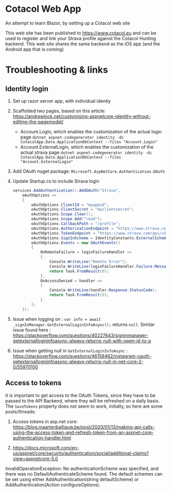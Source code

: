 # Cotacol Web App

An attempt to learn Blazor, by setting up a Cotacol web site

This web site has been published to https://www.cotacol.eu and can be used to register and link your Strava profile against the Cotacol Hunting backend.  This web site shares the same backend as the iOS app (and the Android app that is coming)



# Troubleshooting & links

## Identity login

1. Set up razor server app, with individual identiy
1. Scaffolded two pages, based on this article: https://andrewlock.net/customising-aspnetcore-identity-without-editing-the-pagemodel/ 
    - Account.Login, which enables the customization of the actual login page `dotnet aspnet-codegenerator identity -dc CotacolApp.Data.ApplicationDbContext --files "Account.Login"`
    - Account.ExternalLogin, which enables the customization of the actual strava page `dotnet aspnet-codegenerator identity -dc CotacolApp.Data.ApplicationDbContext --files "Account.ExternalLogin"`

1. Add OAuth nuget package: `Microsoft.AspNetCore.Authentication.OAuth`
1. Update Startup.cs to include Strava login
    ```csharp
    services.AddAuthentication().AddOAuth("Strava",
        oAuthOptions =>
        {
            oAuthOptions.ClientId = "myappid"; 
            oAuthOptions.ClientSecret = "myclientsecret";
            oAuthOptions.Scope.Clear();        
            oAuthOptions.Scope.Add("read");
            oAuthOptions.CallbackPath = "/profile"; 
            oAuthOptions.AuthorizationEndpoint = "https://www.strava.com/oauth/authorize";
            oAuthOptions.TokenEndpoint = "https://www.strava.com/api/v3/oauth/token";
            oAuthOptions.SignInScheme = IdentityConstants.ExternalScheme;
            oAuthOptions.Events = new OAuthEvents()
            {
                OnRemoteFailure = loginFailureHandler =>
                {
                    Console.WriteLine("Remote Error");
                    Console.WriteLine(loginFailureHandler.Failure.Message);
                    return Task.FromResult(0);
                }, 
                OnAccessDenied = handler =>
                {
                    Console.WriteLine(handler.Response.StatusCode);
                    return Task.FromResult(0);
                }
            };
        });
    ```

1. Issue when logging on : `var info = await _signInManager.GetExternalLoginInfoAsync();` returns `null`. Similar issue found here : https://stackoverflow.com/questions/40227643/signinmanager-getexternallogininfoasync-always-returns-null-with-open-id-to-a

1. Issue when getting null in `GetExternalLoginInfoAsync` : https://stackoverflow.com/questions/46158462/instagram-oauth-getexternallogininfoasync-always-returns-null-in-net-core-2-0/55970100

## Access to tokens

It is important to get access to the OAuth Tokens, since they have to be passed to the API Backend, where they will be refreshed on a daily basis.  The `SaveTokens` property  does not seem to work, initially, so here are some posts/threads:

1. Access tokens in asp.net core: https://blog.maartenballiauw.be/post/2020/01/13/making-api-calls-using-the-access-token-and-refresh-token-from-an-aspnet-core-authentication-handler.html

1. https://docs.microsoft.com/en-us/aspnet/core/security/authentication/social/additional-claims?view=aspnetcore-5.0



InvalidOperationException: No authenticationScheme was specified, and there was no DefaultAuthenticateScheme found. The default schemes can be set using either AddAuthentication(string defaultScheme) or AddAuthentication(Action<AuthenticationOptions> configureOptions).
